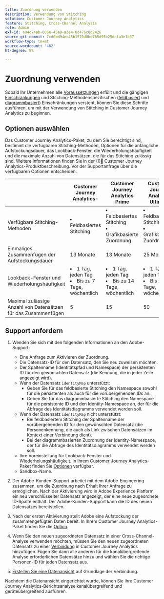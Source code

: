 ```yaml
---
title: Zuordnung verwenden
description: Verwendung von Stitching
solution: Customer Journey Analytics
feature: Stitching, Cross-Channel Analysis
role: Admin
exl-id: a04c74ab-606e-45a9-a3e4-0d476c8d2426
source-git-commit: 7cd0bd94ec45b1570d0be765d95b25defa3e1b87
workflow-type: tm+mt
source-wordcount: '462'
ht-degree: 9%

---
```


# Zuordnung verwenden

Sobald Ihr Unternehmen alle [Voraussetzungen](#prerequisites) erfüllt und die gängigen [Einschränkungen](#limitations) und Stitching-Methodenspezifischen ([feldbasiert](#limitations-1) und [diagrammbasiert](#limitations-2)) Einschränkungen versteht, können Sie diese Schritte ausführen, um mit der Verwendung von Stitching in Customer Journey Analytics zu beginnen.

## Optionen auswählen

Das Customer Journey Analytics-Paket, zu dem Sie berechtigt sind, bestimmt die verfügbaren Stitching-Methoden, Optionen für die anfängliche Aufstockungsdauer, das Lookback-Fenster, die Wiederholungshäufigkeit und die maximale Anzahl von Datensätzen, die für das Stitching zulässig sind. Weitere Informationen finden Sie in der &lbrace;0[&#128279;](https://helpx.adobe.com/de/legal/product-descriptions/customer-journey-analytics.html) Customer Journey Analytics-Produktbeschreibung.  Vor der Supportanfrage über die verfügbaren Optionen entscheiden.

| | Customer Journey Analytics-<br/> | Customer Journey Analytics<br/>Prime | Customer Journey Analytics<br/>Ultimate |
|---|---|---|---|
| Verfügbare Stitching-Methoden | <li>Feldbasiertes Stitching</li> | <li>Feldbasiertes Stitching</li><li>Grafikbasierte Zuordnung</li> | <li>Feldbasiertes Stitching</li><li>Grafikbasierte Zuordnung</li> |
| Einmaliges Zusammenfügen der Aufstockungsdauer | 13 Monate | 13 Monate | 25 Monate |
| Lookback-Fenster und Wiederholungshäufigkeit | <li>1 Tag, jeden Tag</li><li>Bis zu 7 Tage, wöchentlich</li> | <li>1 Tag, jeden Tag</li><li>Bis zu 14 Tage, wöchentlich</li> | <li>1 Tag, jeden Tag</li><li>Bis zu 30 Tage, wöchentlich</li> |
| Maximal zulässige Anzahl von Datensätzen für das Zusammenfügen | 5 | 15 | 50 |

## Support anfordern

1. Wenden Sie sich mit den folgenden Informationen an den Adobe-Support:

   - Eine Anfrage zum Aktivieren der Zuordnung.
   - Die Datensatz-ID für den Datensatz, den Sie neu zuweisen möchten.
   - Der Spaltenname (Identitätspfad und Namespace) der persistenten ID für den gewünschten Datensatz (die Kennung, die in jeder Zeile angezeigt wird).
   - Wenn der Datensatz `identityMap` unterstützt:
      - Geben Sie für das feldbasierte Stitching den Namespace sowohl für die persistenten als auch für die vorübergehenden IDs an.
      - Geben Sie für das diagrammbasierte Stitching den Namespace für die persistente ID und den Identity-Namespace an, der für die Abfrage des Identitätsdiagramms verwendet werden soll.
   - Wenn der Datensatz `identityMap` nicht unterstützt:
      - Bei feldbasiertem Stitching der Spaltenname der vorübergehenden ID für den gewünschten Datensatz (die Personenkennung, die auch als Link zwischen Datensätzen im Kontext einer Verbindung dient).
      - Bei der diagrammbasierten Zuordnung der Identity-Namespace, der für die Abfrage des Identitätsdiagramms verwendet werden soll.
   - Ihre Voreinstellung für Lookback-Fenster und Wiederholungshäufigkeit. In Ihrem Customer Journey Analytics-Paket finden Sie [Optionen](#options) verfügbar.
   - Sandbox-Name.


2. Der Adobe-Kunden-Support arbeitet mit dem Adobe-Engineering zusammen, um die Zuordnung nach Erhalt Ihrer Anfrage zu ermöglichen. Nach der Aktivierung wird in Adobe Experience Platform ein neu verschlüsselter Datensatz angezeigt, der eine neue zugeordnete ID-Spalte enthält. Der Adobe-Kunden-Support kann die ID des neuen Datensatzes bereitstellen.

3. Nach der ersten Aktivierung stellt Adobe eine Aufstockung der zusammengefügten Daten bereit. In Ihrem Customer Journey Analytics-Paket finden Sie die [Option](#options).

4. Wenn Sie den neuen zugeordneten Datensatz in einer Cross-Channel-Analyse verwenden möchten, müssen Sie den neuen zugeordneten Datensatz zu einer [Verbindung](../connections/overview.md) in Customer Journey Analytics hinzufügen. Fügen Sie dann alle anderen für die kanalübergreifende Analyse erforderlichen Datensätze hinzu und wählen Sie die richtige Personen-ID für jeden Datensatz aus.

5. [Erstellen Sie eine Datenansicht](/help/data-views/create-dataview.md) auf Grundlage der Verbindung.

<!-- To do: Paragraph on backfill once product and marketing determine the best way forward. -->

Nachdem die Datenansicht eingerichtet wurde, können Sie Ihre Customer Journey Analytics-Berichtsanalyse kanalübergreifend und geräteübergreifend ausführen.

<!-- Uncomment once stitching UI is available (for limited testing)..

### Do It Yourself

|Positive|[!BADGE New Feature]{type=Positive before-title="false"}|

{{release-limited-testing-section}}

Alternatively, you can set up and use stitching through the Customer Journey Analytics user interface:

1. Go to the [Create and manage stitched datasets](stitching-ui.md) and follow steps to rekey your dataset.

2. [Create a connection](/help/connections/create-connection.md) in Customer Journey Analytics using the newly generated dataset and any other datasets that you want to include. Choose the correct person ID for each dataset.

3. [Create a connection](/help/connections/create-connection.md) in Customer Journey Analytics using the newly generated dataset and any other datasets that you want to include. Choose the correct person ID for each dataset.
   
4. [Create a data view](/help/data-views/create-dataview.md) based on the connection.

Once the data view is set up, the cross-channel analysis in Customer Journey Analytics is just like any other analysis in Customer Journey Analytics, except now the data operates across channels and devices.

-->
